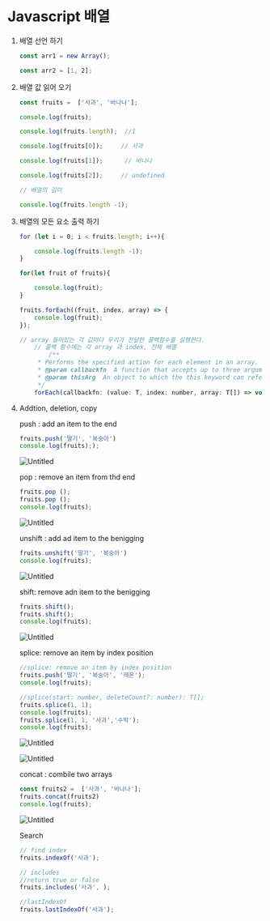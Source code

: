 # Javascript 배열

1. 배열 선언 하기 
    
    ```jsx
    const arr1 = new Array();
    
    const arr2 = [1, 2];
    ```
    
2. 배열 값 읽어 오기 
    
    ```jsx
    const fruits =  ['사과', '바나나'];
    
    console.log(fruits);
    
    console.log(fruits.length);  //1
    
    console.log(fruits[0]);     // 사과
    
    console.log(fruits[1]);      // 바나나
    
    console.log(fruits[2]);     // undefined
    
    // 배열의 길이 
    
    console.log(fruits.length -1);
    ```
    
3. 배열의 모든 요소 출력 하기 
    
    ```jsx
    for (let i = 0; i < fruits.length; i++){
    
    	console.log(fruits.length -1);
    }
    
    for(let fruit of fruits){
    
    	console.log(fruit);
    }
    
    fruits.forEach((fruit, index, array) => {
        console.log(fruit);
    });
    
    ```
    
    ```jsx
    // array 들어있는 각 값마다 우리가 전달한 콜백함수를 실행한다. 
        // 콜백 함수에는 각 array 과 index, 전체 배열
    		/**
         * Performs the specified action for each element in an array.
         * @param callbackfn  A function that accepts up to three arguments. forEach calls the callbackfn function one time for each element in the array.
         * @param thisArg  An object to which the this keyword can refer in the callbackfn function. If thisArg is omitted, undefined is used as the this value.
         */
        forEach(callbackfn: (value: T, index: number, array: T[]) => void, thisArg?: any): void;
    
    ```
    
4. Addtion, deletion, copy
    
    push : add an item to the end
    
    ```jsx
    fruits.push('딸기', '복숭아')
    console.log(fruits););
    ```
    
    ![Untitled](Javascript%20%E1%84%87%E1%85%A2%E1%84%8B%E1%85%A7%E1%86%AF%2004d2901fb77e48739d0c664b73920071/Untitled.png)
    
    pop : remove an item from thd end
    
    ```jsx
    fruits.pop ();
    fruits.pop ();
    console.log(fruits);
    ```
    
    ![Untitled](Javascript%20%E1%84%87%E1%85%A2%E1%84%8B%E1%85%A7%E1%86%AF%2004d2901fb77e48739d0c664b73920071/Untitled%201.png)
    
    unshift : add ad item to the benigging
    
    ```jsx
    fruits.unshift('딸기', '복숭아')
    console.log(fruits);
    ```
    
    ![Untitled](Javascript%20%E1%84%87%E1%85%A2%E1%84%8B%E1%85%A7%E1%86%AF%2004d2901fb77e48739d0c664b73920071/Untitled%202.png)
    
    shift: remove adn item to the benigging
    
    ```jsx
    fruits.shift();
    fruits.shift();
    console.log(fruits);
    ```
    
    ![Untitled](Javascript%20%E1%84%87%E1%85%A2%E1%84%8B%E1%85%A7%E1%86%AF%2004d2901fb77e48739d0c664b73920071/Untitled%203.png)
    
    splice: remove an item by index position
    
    ```jsx
    //splice: remove an item by index position 
    fruits.push('딸기', '복숭아', '레몬');
    console.log(fruits);
    
    //splice(start: number, deleteCount?: number): T[];
    fruits.splice(1, 1);
    console.log(fruits);
    fruits.splice(1, 1, '사과','수박');
    console.log(fruits);
    ```
    
    ![Untitled](Javascript%20%E1%84%87%E1%85%A2%E1%84%8B%E1%85%A7%E1%86%AF%2004d2901fb77e48739d0c664b73920071/Untitled%204.png)
    
    ![Untitled](Javascript%20%E1%84%87%E1%85%A2%E1%84%8B%E1%85%A7%E1%86%AF%2004d2901fb77e48739d0c664b73920071/Untitled%205.png)
    
    concat : combile two arrays
    
    ```jsx
    const fruits2 =  ['사과', '바나나'];
    fruits.concat(fruits2)
    console.log(fruits);
    ```
    
    ![Untitled](Javascript%20%E1%84%87%E1%85%A2%E1%84%8B%E1%85%A7%E1%86%AF%2004d2901fb77e48739d0c664b73920071/Untitled%206.png)
    
    Search 
    
    ```jsx
    // find index 
    fruits.indexOf('사과');
    
    // includes
    //return true or false
    fruits.includes('사과', );
    
    //lastIndexOf
    fruits.lastIndexOf('사과');
    ```